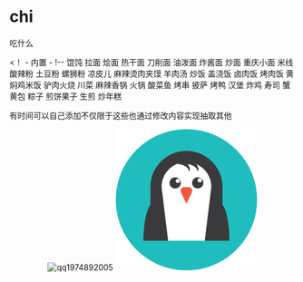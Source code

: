 # chi
吃什么


<！ - 内置 - 
!-- 馄饨 拉面 烩面 热干面 刀削面 油泼面 炸酱面 炒面 重庆小面 米线 酸辣粉 土豆粉 螺狮粉 凉皮儿 麻辣烫肉夹馍 羊肉汤 炒饭 盖浇饭 卤肉饭 烤肉饭 黄焖鸡米饭 驴肉火烧 川菜 麻辣香锅 火锅 酸菜鱼 烤串 披萨 烤鸭 汉堡 炸鸡 寿司 蟹黄包 粽子 煎饼果子 生煎 炒年糕

有时间可以自己添加不仅限于这些也通过修改内容实现抽取其他


<p align="center">
    <a target="_blank">
        <img src="https://avatars3.githubusercontent.com/u/25133430?s=40&v=4" alt="qq1974892005" width=aotu/>
       <img src="https://raw.githubusercontent.com/1974892005/Capture-video/master/%E5%9B%BE%E5%83%8F/ico.jpg" alt="qq1974892005" width=aotu/>
    </a>
    </a>
</p>

